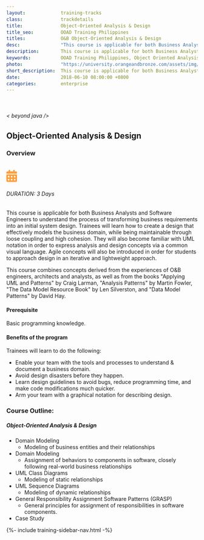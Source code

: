 ```yaml
---
layout:             training-tracks
class:              trackdetails
title:              Object-Oriented Analysis & Design
title_seo:          OOAD Training Philippines
titles:             O&B Object-Oriented Analysis & Design
desc:               "This course is applicable for both Business Analysts and Software Engineers to understand the process of transforming business requirements into an initial system design."
description:        This course is applicable for both Business Analysts and Software Engineers to understand the process of transforming business requirements into an initial system design.
keywords:           OOAD Training Philippines, Object Oriented Analysis and Design Training Philippines, Object Oriented Analysis and Design Training Makati, 
photo:              "https://university.orangeandbronze.com/assets/img/Object-Oriented-Analysis-_-Design-FBLinkPostPhoto.png"
short_description:  This course is applicable for both Business Analysts and Software Engineers to understand the process of transforming business requirements into an initial system design.           
date:               2018-06-10 08:00:00 +0800
categories:         enterprise
---
```

<div class="section-content">
    <div class="container-fluid auto-1110">
        <div class="row">
            <div class="col">
                <div class="panel-content">
                    <div class="title-section">
                        <img src="{{ "assets/img/title-software.png" | relative_url }}" alt="">
                        <div class="title">
                            <h6>
                                < beyond java />
                            </h6>
                            <h2>Object-Oriented Analysis & Design</h2>
                        </div>
                    </div>
                    <div class="row" data-sticky-container>
                        <div class="track-panel">
                            <div class="track-content">
                                <section id="overview">
                                    <h3>Overview</h3>
                                    <img class="mb30 img-fluid" src="{{ "assets/img/Object-Oriented-Analysis-_-Design-cover.png" | relative_url }}" alt="">
                                    <div class="track-details">
                                        <div class="details mr40">
                                            <img src="/assets/img/ico-calendar.svg" alt="">
                                            <h6>DURATION: 3 Days</h6>
                                        </div>
                                    </div>
                                    <p>This course is applicable for both Business Analysts and Software Engineers to understand the process of transforming business requirements into an initial system design. Trainees will learn how to create a design that effectively models the business domain, while being maintainable through loose coupling and high cohesion. They will also become familiar with UML notation in order to express analysis and design concepts via a common visual language. Agile concepts will also be introduced in order for students to approach design in an iterative and lightweight approach.</p>
                                    <p>This course combines concepts derived from the experiences of O&B engineers, architects and analysts, as well as from the books "Applying UML and Patterns" by Craig Larman, "Analysis Patterns" by Martin Fowler, "The Data Model Resource Book" by Len Silverston, and "Data Model Patterns" by David Hay.</p>
                                    <h4>Prerequisite</h4>
                                    <p>Basic programming knowledge.</p>
                                    <h4>Benefits of the program</h4>
                                    <p>Trainees will learn to do the following:</p>
                                    <ul>
                                    <li>Enable your team with the tools and processes to understand &amp; document a business domain.</li>
                                    <li>Avoid design disasters before they happen.</li>
                                    <li>Learn design guidelines to avoid bugs, reduce programming time, and make code modifications much quicker.</li>
                                    <li>Arm your team with a graphical notation for describing design.</li>
                                    </ul>
                                </section>
                                <section id="topic-outline">
                                    <h3>
                                        Course Outline:
                                    </h3>
                                    <h5 class="course-title">Object-Oriented Analysis & Design</h5>
                                    <ul>
                                    <li>Domain Modeling
                                    <ul>
                                    <li>Modeling of business entities and their relationships</li>
                                    </ul>
                                    </li>
                                    <li>Domain Modeling
                                    <ul>
                                    <li>Assignment of behaviors to components in software, closely following real-world business relationships</li>
                                    </ul>
                                    </li>
                                    <li>UML Class Diagrams
                                    <ul>
                                    <li>Modeling of static relationships</li>
                                    </ul>
                                    </li>
                                    <li>UML Sequence Diagrams
                                    <ul>
                                    <li>Modeling of dynamic relationships</li>
                                    </ul>
                                    </li>
                                    <li>General Responsibility Assignment Software Patterns (GRASP)
                                    <ul>
                                    <li>General principles for assignment of responsibilities in software components.</li>
                                    </ul>
                                    </li>
                                    <li>Case Study</li>
                                    </ul>
                                </section>
                                <!-- <section>
                                    <h3>
                                        Related Course:
                                    </h3>
                                    <ul class="course-outline">
                                    <li>Enterprise Integration with Spring Training</li>
                                    <li>Core Spring Training</li>
                                    </ul>
                                </section> -->
                                <!-- <section id="faq">
                                    <h3>Frequently Asked Questions</h3>
                                    <div class="faq-list" id="accordion">
                                        <a class="faq-card">
                                            <div class="faq-header collapsed" id="heading-1" data-toggle="collapse" data-target="#collapse-1" aria-expanded="true" aria-controls="collapse-1">
                                                <h4 class="title">
                                                    What are the prerequisites needed before I take this training track?
                                                </h4>
                                                <img src="{{ "assets/img/ico-chevron-down.svg" | relative_url }}" alt="" class="ico">
                                            </div>
                                            <div id="collapse-1" class="collapse faq-body" aria-labelledby="heading-1" data-parent="#accordion">
                                                <div class="content">
                                                    <p>
                                                        None.
                                                    </p>
                                                </div>
                                            </div>
                                        </a>
                                        <a class="faq-card">
                                            <div class="faq-header collapsed" id="heading-2" data-toggle="collapse" aria-expanded="false" data-target="#collapse-2" aria-controls="collapse-2">
                                                <h4 class="title">
                                                    What skills should I expect to possess at the end of the course?
                                                </h4>
                                                <img src="{{ "assets/img/ico-chevron-down.svg" | relative_url }}" alt="" class="ico">
                                            </div>
                                            <div id="collapse-2" class="collapse faq-body" aria-labelledby="heading-2" data-parent="#accordion">
                                                <div class="content">
                                                    <p>
                                                       Learn basic installation and creating creating databases and collections.
                                                    </p>
                                                </div>
                                            </div>
                                        </a>
                                    </div>
                                </section> -->
                            </div>
                            {%- include training-sidebar-nav.html -%}
                        </div>
                    </div>
                </div>
            </div>
        </div>
    </div>
</div>